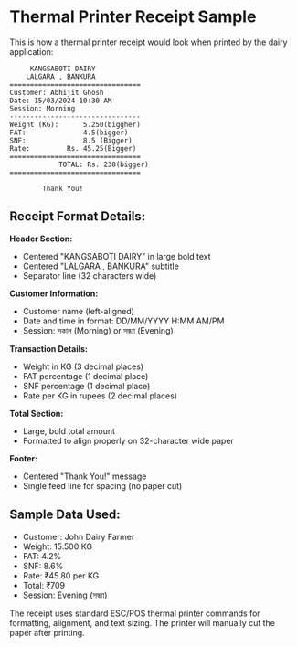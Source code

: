 # Thermal Printer Receipt Sample

This is how a thermal printer receipt would look when printed by the dairy application:

```
     KANGSABOTI DAIRY
    LALGARA , BANKURA
================================
Customer: Abhijit Ghosh
Date: 15/03/2024 10:30 AM
Session: Morning
--------------------------------
Weight (KG):      5.250(biggher)
FAT:              4.5(bigger)
SNF:              8.5 (Bigger)
Rate:         Rs. 45.25(Bigger)
================================
            TOTAL: Rs. 238(bigger)
================================

        Thank You!

```

## Receipt Format Details:

**Header Section:**
- Centered "KANGSABOTI DAIRY" in large bold text
- Centered "LALGARA , BANKURA" subtitle
- Separator line (32 characters wide)

**Customer Information:**
- Customer name (left-aligned)
- Date and time in format: DD/MM/YYYY H:MM AM/PM
- Session: সকাল (Morning) or সন্ধ্যা (Evening)

**Transaction Details:**
- Weight in KG (3 decimal places)
- FAT percentage (1 decimal place)
- SNF percentage (1 decimal place)
- Rate per KG in rupees (2 decimal places)

**Total Section:**
- Large, bold total amount
- Formatted to align properly on 32-character wide paper

**Footer:**
- Centered "Thank You!" message
- Single feed line for spacing (no paper cut)

## Sample Data Used:
- Customer: John Dairy Farmer
- Weight: 15.500 KG
- FAT: 4.2%
- SNF: 8.6%
- Rate: ₹45.80 per KG
- Total: ₹709
- Session: Evening (সন্ধ্যা)

The receipt uses standard ESC/POS thermal printer commands for formatting, alignment, and text sizing. The printer will manually cut the paper after printing.
